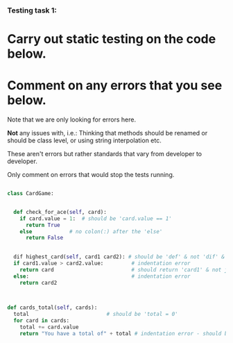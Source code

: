 ### Testing task 1:

# Carry out static testing on the code below.
# Comment on any errors that you see below.

Note that we are only looking for errors here.

**Not** any issues with, i.e.: 
Thinking that methods should be renamed or should be class level, or using string interpolation etc. 

These aren't errors but rather standards that vary from developer to developer. 

Only comment on errors that would stop the tests running.

```python

class CardGame:


  def check_for_ace(self, card):
    if card.value = 1:  # should be 'card.value == 1' 
      return True
    else            # no colon(:) after the 'else' 
      return False
   

  dif highest_card(self, card1 card2): # should be 'def' & not 'dif' & need a comma between 'card1 & card2'
  if card1.value > card2.value:         # indentation error
    return card                         # should return 'card1' & not just 'card'
  else:                                 # indentation error
    return card2
  


def cards_total(self, cards):
  total                         # should be 'total = 0'
  for card in cards:
    total += card.value
    return "You have a total of" + total # indentation error - should be in line with 'for'
  
```
